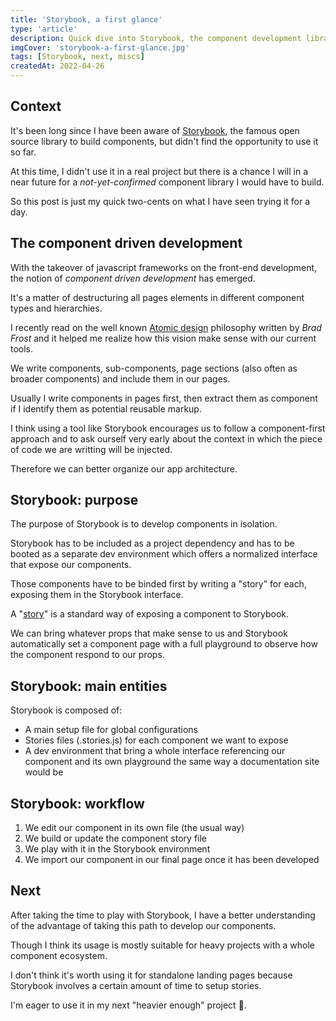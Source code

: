 ```yaml
---
title: 'Storybook, a first glance'
type: 'article'
description: Quick dive into Storybook, the component development library
imgCover: 'storybook-a-first-glance.jpg'
tags: [Storybook, next, miscs]
createdAt: 2022-04-26
---
```


## Context

It's been long since I have been aware of [Storybook](https://storybook.js.org/), the famous open source library to build components, but didn't find the opportunity to use it so far.

At this time, I didn't use it in a real project but there is a chance I will in a near future for a _not-yet-confirmed_ component library I would have to build.

So this post is just my quick two-cents on what I have seen trying it for a day.

## The component driven development

With the takeover of javascript frameworks on the front-end development, the notion of _component driven development_ has emerged.

It's a matter of destructuring all pages elements in different component types and hierarchies.

I recently read on the well known [Atomic design](https://bradfrost.com/blog/post/atomic-web-design/") philosophy written by _Brad Frost_ and it helped me realize how this vision make sense with our current tools.

We write components, sub-components, page sections (also often as broader components) and include them in our pages.

Usually I write components in pages first, then extract them as component if I identify them as potential reusable markup.

I think using a tool like Storybook encourages us to follow a component-first approach and to ask ourself very early about the context in which the piece of code we are writting will be injected.

Therefore we can better organize our app architecture.

## Storybook: purpose

The purpose of Storybook is to develop components in isolation.

Storybook has to be included as a project dependency and has to be booted as a separate dev environment which offers a normalized interface that expose our components.

Those components have to be binded first by writing a "story" for each, exposing them in the Storybook interface.

A "[story](https://storybook.js.org/docs/react/get-started/whats-a-story)" is a standard way of exposing a component to Storybook.

We can bring whatever props that make sense to us and Storybook automatically set a component page with a full playground to observe how the component respond to our props.

## Storybook: main entities

Storybook is composed of:

- A main setup file for global configurations
- Stories files (.stories.js) for each component we want to expose
- A dev environment that bring a whole interface referencing our component and its own playground the same way a documentation site would be

## Storybook: workflow

1. We edit our component in its own file (the usual way)
2. We build or update the component story file
3. We play with it in the Storybook environment
4. We import our component in our final page once it has been developed

## Next

After taking the time to play with Storybook, I have a better understanding of the advantage of taking this path to develop our components.

Though I think its usage is mostly suitable for heavy projects with a whole component ecosystem.

I don't think it's worth using it for standalone landing pages because Storybook involves a certain amount of time to setup stories.

I'm eager to use it in my next "heavier enough" project 🫡.
